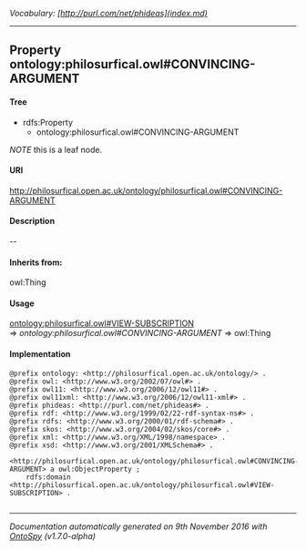 _Vocabulary: [http://purl.com/net/phideas](index.md)_ 

---	
	




    


## Property ontology:philosurfical.owl#CONVINCING-ARGUMENT


#### Tree

* rdfs:Property
    * ontology:philosurfical.owl#CONVINCING-ARGUMENT





*NOTE* this is a leaf node.


#### URI
http://philosurfical.open.ac.uk/ontology/philosurfical.owl#CONVINCING-ARGUMENT

#### Description
--


#### Inherits from:
owl:Thing



#### Usage


[ontology:philosurfical.owl#VIEW-SUBSCRIPTION](class-ontologyphilosurficalowlview-subscription.md) 
=&gt;&nbsp;_ontology:philosurfical.owl#CONVINCING-ARGUMENT_&nbsp;=&gt;&nbsp;owl:Thing

#### Implementation
```
@prefix ontology: <http://philosurfical.open.ac.uk/ontology/> .
@prefix owl: <http://www.w3.org/2002/07/owl#> .
@prefix owl11: <http://www.w3.org/2006/12/owl11#> .
@prefix owl11xml: <http://www.w3.org/2006/12/owl11-xml#> .
@prefix phideas: <http://purl.com/net/phideas#> .
@prefix rdf: <http://www.w3.org/1999/02/22-rdf-syntax-ns#> .
@prefix rdfs: <http://www.w3.org/2000/01/rdf-schema#> .
@prefix skos: <http://www.w3.org/2004/02/skos/core#> .
@prefix xml: <http://www.w3.org/XML/1998/namespace> .
@prefix xsd: <http://www.w3.org/2001/XMLSchema#> .

<http://philosurfical.open.ac.uk/ontology/philosurfical.owl#CONVINCING-ARGUMENT> a owl:ObjectProperty ;
    rdfs:domain <http://philosurfical.open.ac.uk/ontology/philosurfical.owl#VIEW-SUBSCRIPTION> .


```










---

_Documentation automatically generated on 9th November 2016 with [OntoSpy](http://ontospy.readthedocs.org/ "Open") (v1.7.0-alpha)_